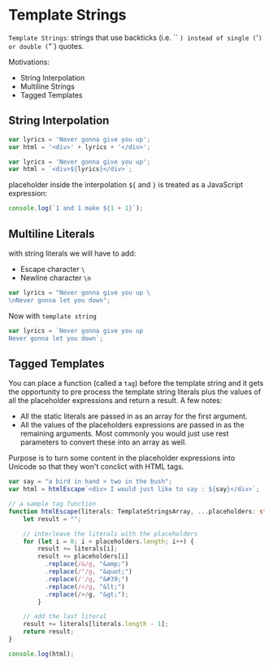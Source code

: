 # Template Strings

`Template Strings`: strings that use backticks (i.e. `` `) instead of single (`'`) or double (`"`) quotes.

Motivations:

- String Interpolation
- Multiline Strings
- Tagged Templates

## String Interpolation

```js
var lyrics = 'Never gonna give you up';
var html = '<div>' + lyrics + '</div>';
```

```js
var lyrics = 'Never gonna give you up';
var html = `<div>${lyrics}</div>`;
```

placeholder inside the interpolation `${` and `}` is treated as a JavaScript expression:

```js
console.log(`1 and 1 make ${1 + 1}`);
```

## Multiline Literals

with string literals we will have to add:

- Escape character `\`
- Newline character `\n`

```js
var lyrics = "Never gonna give you up \
\nNever gonna let you down";
```

Now with `template string`

```typescript
var lyrics = `Never gonna give you up
Never gonna let you down`;
```

## Tagged Templates

You can place a function (called a `tag`) before the template string and it gets the opportunity to pre process the template string literals plus the values of all the placeholder expressions and return a result. A few notes:

- All the static literals are passed in as an array for the first argument.
- All the values of the placeholders expressions are passed in as the remaining arguments. Most commonly you would just use rest parameters to convert these into an array as well.

Purpose is to turn some content in the placeholder expressions into Unicode so that they won't conclict with HTML tags.

```typescript
var say = "a bird in hand > two in the bush";
var html = htmlEscape`<div> I would just like to say : ${say}</div>`;

// a sample tag function
function htmlEscape(literals: TemplateStringsArray, ...placeholders: string[]) {
    let result = "";

    // interleave the literals with the placeholders
    for (let i = 0; i < placeholders.length; i++) {
        result += literals[i];
        result += placeholders[i]
          .replace(/&/g, "&amp;")
          .replace(/"/g, "&quot;")
          .replace(/'/g, "&#39;")
          .replace(/</g, "&lt;")
          .replace(/>/g, "&gt;");
		}

    // add the last literal
    result += literals[literals.length - 1];
    return result;
}

console.log(html);
```

